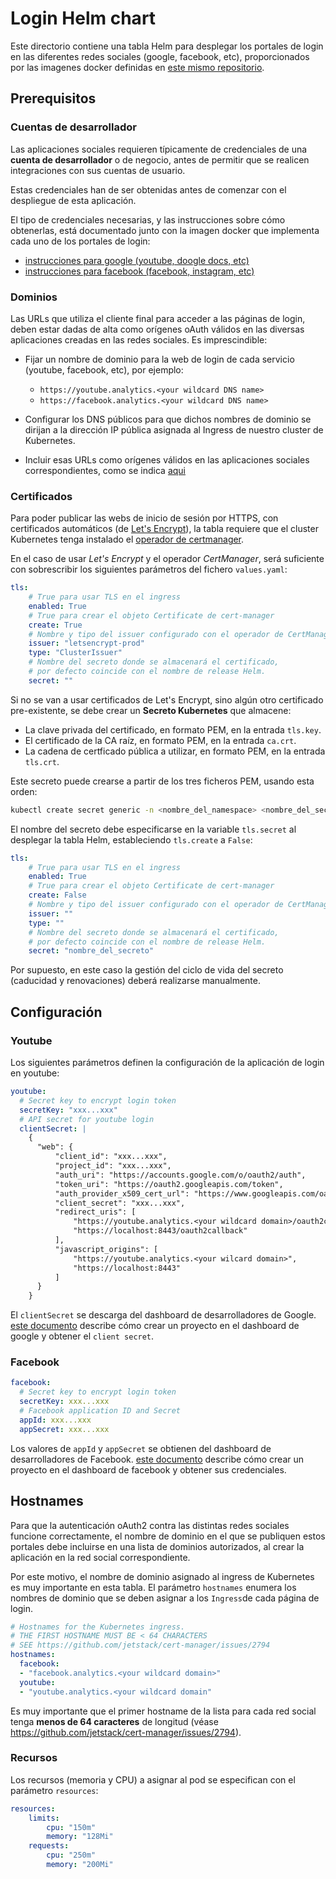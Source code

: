 # Login Helm chart

Este directorio contiene una tabla Helm para desplegar los portales de login en las diferentes redes sociales (google, facebook, etc), proporcionados por las imagenes docker definidas en [este mismo repositorio](../../docker).

## Prerequisitos

### Cuentas de desarrollador

Las aplicaciones sociales requieren típicamente de credenciales de una **cuenta de desarrollador** o de negocio, antes de permitir que se realicen integraciones con sus cuentas de usuario.

Estas credenciales han de ser obtenidas antes de comenzar con el despliegue de esta aplicación.

El tipo de credenciales necesarias, y las instrucciones sobre cómo obtenerlas, está documentado junto con la imagen docker que implementa cada uno de los portales de login:

- [instrucciones para google (youtube, doogle docs, etc)](../../docker/youtube/README.md)
- [instrucciones para facebook (facebook, instagram, etc)](../../docker/facebook/README.md)

### Dominios

Las URLs que utiliza el cliente final para acceder a las páginas de login, deben estar dadas de alta como orígenes oAuth válidos en las diversas aplicaciones creadas en las redes sociales. Es imprescindible:

- Fijar un nombre de dominio para la web de login de cada servicio (youtube, facebook, etc), por ejemplo:

  - `https://youtube.analytics.<your wildcard DNS name>`
  - `https://facebook.analytics.<your wildcard DNS name>`
  
- Configurar los DNS públicos para que dichos nombres de dominio se dirijan a la dirección IP pública asignada al Ingress de nuestro cluster de Kubernetes.
- Incluir esas URLs como orígenes válidos en las aplicaciones sociales correspondientes, como se indica [aqui](../../docker/README.md)

### Certificados

Para poder publicar las webs de inicio de sesión por HTTPS, con certificados automáticos (de [Let's Encrypt](https://letsencrypt.org)), la tabla requiere que el cluster Kubernetes tenga instalado el [operador de certmanager](https://cert-manager.io/docs/).

En el caso de usar *Let's Encrypt* y el operador *CertManager*, será suficiente con sobrescribir los siguientes parámetros del fichero `values.yaml`:

```yaml
tls:
    # True para usar TLS en el ingress
    enabled: True
    # True para crear el objeto Certificate de cert-manager
    create: True
    # Nombre y tipo del issuer configurado con el operador de CertManager
    issuer: "letsencrypt-prod"
    type: "ClusterIssuer"
    # Nombre del secreto donde se almacenará el certificado,
    # por defecto coincide con el nombre de release Helm.
    secret: ""
```

Si no se van a usar certificados de Let's Encrypt, sino algún otro certificado pre-existente, se debe crear un **Secreto Kubernetes** que almacene:

- La clave privada del certificado, en formato PEM,  en la entrada `tls.key`.
- El certificado de la CA raíz, en formato PEM,  en la entrada `ca.crt`.
- La cadena de certficado pública a utilizar, en formato PEM, en la entrada `tls.crt`.

Este secreto puede crearse a partir de los tres ficheros PEM, usando esta orden:

```bash
kubectl create secret generic -n <nombre_del_namespace> <nombre_del_secreto> --from-file=ca.crt --from-file=tls.key --from-file tls.crt
```

El nombre del secreto debe especificarse en la variable `tls.secret` al desplegar la tabla Helm, estableciendo `tls.create` a `False`:

```yaml
tls:
    # True para usar TLS en el ingress
    enabled: True
    # True para crear el objeto Certificate de cert-manager
    create: False
    # Nombre y tipo del issuer configurado con el operador de CertManager
    issuer: ""
    type: ""
    # Nombre del secreto donde se almacenará el certificado,
    # por defecto coincide con el nombre de release Helm.
    secret: "nombre_del_secreto"
```

Por supuesto, en este caso la gestión del ciclo de vida del secreto (caducidad y renovaciones) deberá realizarse manualmente.

## Configuración

### Youtube

Los siguientes parámetros definen la configuración de la aplicación de login en youtube:

```yaml
youtube:
  # Secret key to encrypt login token
  secretKey: "xxx...xxx"
  # API secret for youtube login
  clientSecret: |
    {
      "web": {
          "client_id": "xxx...xxx",
          "project_id": "xxx...xxx",
          "auth_uri": "https://accounts.google.com/o/oauth2/auth",
          "token_uri": "https://oauth2.googleapis.com/token",
          "auth_provider_x509_cert_url": "https://www.googleapis.com/oauth2/v1/certs",
          "client_secret": "xxx...xxx",
          "redirect_uris": [
              "https://youtube.analytics.<your wildcard domain>/oauth2callback",
              "https://localhost:8443/oauth2callback"
          ],
          "javascript_origins": [
              "https://youtube.analytics.<your wilcard domain>",
              "https://localhost:8443"
          ]
      }
    }
```

El `clientSecret` se descarga del dashboard de desarrolladores de Google. [este documento](../../docker/youtube/README.md) describe cómo crear un proyecto en el dashboard de google y obtener el `client secret`. 

### Facebook

```yaml
facebook:
  # Secret key to encrypt login token
  secretKey: xxx...xxx
  # Facebook application ID and Secret
  appId: xxx...xxx
  appSecret: xxx...xxx
```

Los valores de `appId` y `appSecret` se obtienen del dashboard de desarrolladores de Facebook. [este documento](../../docker/facebook/README.md) describe cómo crear un proyecto en el dashboard de facebook y obtener sus credenciales. 

## Hostnames

Para que la autenticación oAuth2 contra las distintas redes sociales funcione correctamente, el nombre de dominio en el que se publiquen estos portales debe incluirse en una lista de dominios autorizados, al crear la aplicación en la red social correspondiente.

Por este motivo, el nombre de dominio asignado al ingress de Kubernetes es muy importante en esta tabla. El parámetro `hostnames` enumera los nombres de dominio que se deben asignar a los `Ingress`de cada página de login.

```yaml
# Hostnames for the Kubernetes ingress.
# THE FIRST HOSTNAME MUST BE < 64 CHARACTERS
# SEE https://github.com/jetstack/cert-manager/issues/2794
hostnames:
  facebook:
  - "facebook.analytics.<your wildcard domain>"
  youtube:
  - "youtube.analytics.<your wildcard domain"
```

Es muy importante que el primer hostname de la lista para cada red social tenga **menos de 64 caracteres** de longitud (véase https://github.com/jetstack/cert-manager/issues/2794).

### Recursos

Los recursos (memoria y CPU) a asignar al pod se especifican con el parámetro `resources`:

```yaml
resources:
    limits:
        cpu: "150m"
        memory: "128Mi"
    requests:
        cpu: "250m"
        memory: "200Mi"
```
